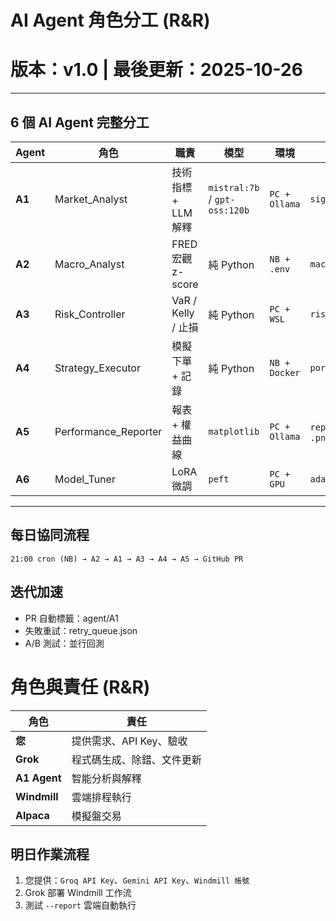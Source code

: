 # AI Agent 角色分工 (R&R)

# 版本：v1.0 | 最後更新：2025-10-26

---

## 6 個 AI Agent 完整分工

| Agent | 角色 | 職責 | 模型 | 環境 | 輸出 |
| --- | --- | --- | --- | --- | --- |
| **A1** | Market_Analyst | 技術指標 + LLM 解釋 | `mistral:7b` / `gpt-oss:120b` | `PC + Ollama` | `signals_YYYYMMDD.json` |
| **A2** | Macro_Analyst | FRED 宏觀 z-score | 純 Python | `NB + .env` | `macro_YYYYMMDD.json` |
| **A3** | Risk_Controller | VaR / Kelly / 止損 | 純 Python | `PC + WSL` | `risk_YYYYMMDD.json` |
| **A4** | Strategy_Executor | 模擬下單 + 記錄 | 純 Python | `NB + Docker` | `portfolio.csv` |
| **A5** | Performance_Reporter | 報表 + 權益曲線 | `matplotlib` | `PC + Ollama` | `report_YYYYMMDD.md` + `.png` |
| **A6** | Model_Tuner | LoRA 微調 | `peft` | `PC + GPU` | `adapter/` |

---

## 每日協同流程

```
21:00 cron (NB) → A2 → A1 → A3 → A4 → A5 → GitHub PR
```

## 迭代加速

- PR 自動標籤：agent/A1
- 失敗重試：retry_queue.json
- A/B 測試：並行回測

# 角色與責任 (R&R)

| 角色 | 責任 |
|------|------|
| **您** | 提供需求、API Key、驗收 |
| **Grok** | 程式碼生成、除錯、文件更新 |
| **A1 Agent** | 智能分析與解釋 |
| **Windmill** | 雲端排程執行 |
| **Alpaca** | 模擬盤交易 |

## 明日作業流程
1. 您提供：`Groq API Key`、`Gemini API Key`、`Windmill 帳號`
2. Grok 部署 Windmill 工作流
3. 測試 `--report` 雲端自動執行

